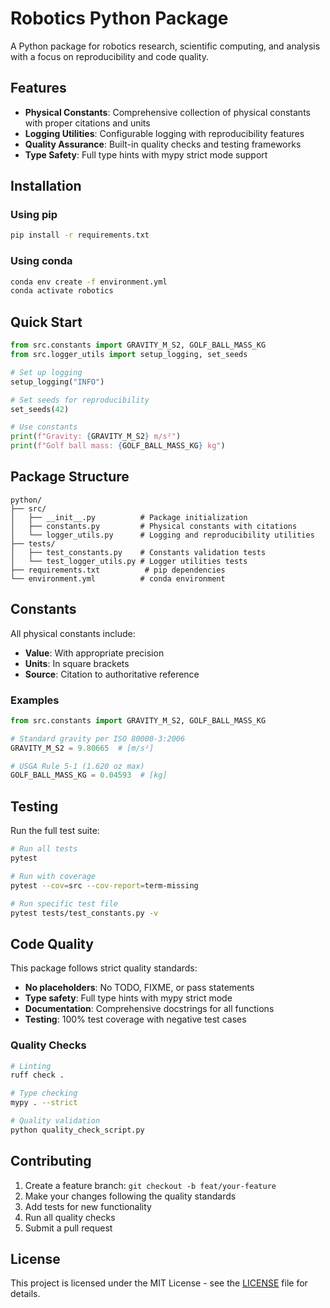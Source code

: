 # Robotics Python Package

A Python package for robotics research, scientific computing, and analysis with a focus on reproducibility and code quality.

## Features

- **Physical Constants**: Comprehensive collection of physical constants with proper citations and units
- **Logging Utilities**: Configurable logging with reproducibility features
- **Quality Assurance**: Built-in quality checks and testing frameworks
- **Type Safety**: Full type hints with mypy strict mode support

## Installation

### Using pip
```bash
pip install -r requirements.txt
```

### Using conda
```bash
conda env create -f environment.yml
conda activate robotics
```

## Quick Start

```python
from src.constants import GRAVITY_M_S2, GOLF_BALL_MASS_KG
from src.logger_utils import setup_logging, set_seeds

# Set up logging
setup_logging("INFO")

# Set seeds for reproducibility
set_seeds(42)

# Use constants
print(f"Gravity: {GRAVITY_M_S2} m/s²")
print(f"Golf ball mass: {GOLF_BALL_MASS_KG} kg")
```

## Package Structure

```
python/
├── src/
│   ├── __init__.py          # Package initialization
│   ├── constants.py         # Physical constants with citations
│   └── logger_utils.py      # Logging and reproducibility utilities
├── tests/
│   ├── test_constants.py    # Constants validation tests
│   └── test_logger_utils.py # Logger utilities tests
├── requirements.txt          # pip dependencies
└── environment.yml          # conda environment
```

## Constants

All physical constants include:
- **Value**: With appropriate precision
- **Units**: In square brackets
- **Source**: Citation to authoritative reference

### Examples

```python
from src.constants import GRAVITY_M_S2, GOLF_BALL_MASS_KG

# Standard gravity per ISO 80000-3:2006
GRAVITY_M_S2 = 9.80665  # [m/s²]

# USGA Rule 5-1 (1.620 oz max)
GOLF_BALL_MASS_KG = 0.04593  # [kg]
```

## Testing

Run the full test suite:

```bash
# Run all tests
pytest

# Run with coverage
pytest --cov=src --cov-report=term-missing

# Run specific test file
pytest tests/test_constants.py -v
```

## Code Quality

This package follows strict quality standards:

- **No placeholders**: No TODO, FIXME, or pass statements
- **Type safety**: Full type hints with mypy strict mode
- **Documentation**: Comprehensive docstrings for all functions
- **Testing**: 100% test coverage with negative test cases

### Quality Checks

```bash
# Linting
ruff check .

# Type checking
mypy . --strict

# Quality validation
python quality_check_script.py
```

## Contributing

1. Create a feature branch: `git checkout -b feat/your-feature`
2. Make your changes following the quality standards
3. Add tests for new functionality
4. Run all quality checks
5. Submit a pull request

## License

This project is licensed under the MIT License - see the [LICENSE](../LICENSE) file for details.
